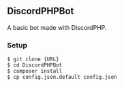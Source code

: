 ## DiscordPHPBot

A basic bot made with DiscordPHP.

### Setup

```
$ git clone {URL}
$ cd DiscordPHPBot
$ composer install
$ cp config.json.default config.json
```